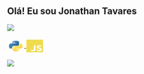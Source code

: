 ## Olá! Eu sou Jonathan Tavares
 <div>
  <a href="https://github.com/john-tavares">
  <img height="180em" src="https://github-readme-stats.vercel.app/api?username=john-tavares&show_icons=true&theme=dracula&include_all_commits=true&count_private=true"/>
</div>
<div style="display: inline_block"><br>
  <img align="center" height="30" width="40" src="https://raw.githubusercontent.com/devicons/devicon/master/icons/python/python-original.svg">
  <img align="center" height="30" width="40" src="https://raw.githubusercontent.com/devicons/devicon/master/icons/javascript/javascript-plain.svg">
</div>
<br>
 <div>
   <a href="https://www.linkedin.com/in/jonathantavaress/" target="_blank"><img src="https://img.shields.io/badge/-LinkedIn-%230077B5?style=for-the-badge&logo=linkedin&logoColor=white" target="_blank"></a>
</div>
